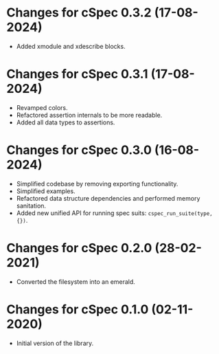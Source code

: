 # Changes for cSpec 0.3.2 (17-08-2024)

- Added xmodule and xdescribe blocks.

# Changes for cSpec 0.3.1 (17-08-2024)

- Revamped colors.
- Refactored assertion internals to be more readable.
- Added all data types to assertions.

# Changes for cSpec 0.3.0 (16-08-2024)

- Simplified codebase by removing exporting functionality.
- Simplified examples.
- Refactored data structure dependencies and performed memory sanitation.
- Added new unified API for running spec suits: `cspec_run_suite(type, {})`.

# Changes for cSpec 0.2.0 (28-02-2021)

- Converted the filesystem into an emerald.

# Changes for cSpec 0.1.0 (02-11-2020)

- Initial version of the library.
